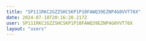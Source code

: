 ```yaml
---
title: "SP111RKC2GZZSHCSKP1P10FAWQ39EZNP4G0VVT76X"
date: 2024-07-18T20:16:20.217Z
user: SP111RKC2GZZSHCSKP1P10FAWQ39EZNP4G0VVT76X
layout: "users"
---
```

    